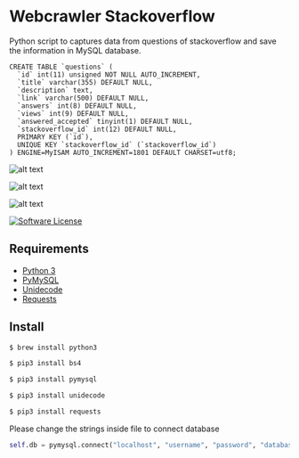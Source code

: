 # Webcrawler Stackoverflow
Python script to captures data from questions of stackoverflow and save the information in MySQL database. 

```mysql
CREATE TABLE `questions` (
  `id` int(11) unsigned NOT NULL AUTO_INCREMENT,
  `title` varchar(355) DEFAULT NULL,
  `description` text,
  `link` varchar(500) DEFAULT NULL,
  `answers` int(8) DEFAULT NULL,
  `views` int(9) DEFAULT NULL,
  `answered_accepted` tinyint(1) DEFAULT NULL,
  `stackoverflow_id` int(12) DEFAULT NULL,
  PRIMARY KEY (`id`),
  UNIQUE KEY `stackoverflow_id` (`stackoverflow_id`)
) ENGINE=MyISAM AUTO_INCREMENT=1801 DEFAULT CHARSET=utf8;
```

![alt text](https://raw.githubusercontent.com/cristianodpp/webcrawler-stackoverflow/master/234234242.png)

![alt text](https://raw.githubusercontent.com/cristianodpp/webcrawler-stackoverflow/master/918238372.png)

![alt text](https://github.com/cristianodpp/webcrawler-stackoverflow/blob/master/database_example.png)

[![Software License](https://img.shields.io/badge/license-MIT-brightgreen.svg?style=flat-square)](LICENSE.md)

## Requirements
- [Python 3](https://www.python.org/downloads/)
- [PyMySQL](https://pypi.org/project/PyMySQL/)
- [Unidecode](https://pypi.org/project/Unidecode/)
- [Requests](https://pypi.org/project/requests/)

## Install
```sh
$ brew install python3
```
```sh
$ pip3 install bs4
```
```sh
$ pip3 install pymysql
```
```sh
$ pip3 install unidecode
```
```sh
$ pip3 install requests
```

Please change the strings inside file to connect database
```python
self.db = pymysql.connect("localhost", "username", "password", "database")
```
